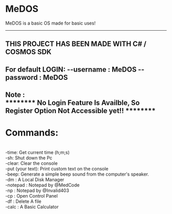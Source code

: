 # MeDOS
MeDOS is a basic OS made for basic uses!

-------------------------------------------------------------
THIS PROJECT HAS BEEN MADE WITH C# / COSMOS SDK
--------------------------------------------------------
For default **LOGIN**:
--username : MeDOS
--password : MeDOS <br />
-----------------------------------------------------------
Note : <br />
******** No Login Feature Is Availble, So Register Option Not Accessible yet!! ********
----------------------------------------
<h1> Commands: </h1>  <br />
-time: Get current time (h;m;s) <br />
-sh: Shut down the Pc <br />
-clear: Clear the console <br />
-put (your text): Print custom text on the console <br />
-beep: Generate a simple beep sound from the computer's speaker. <br />
-dm : A Local Disk Manager <br />
-notepad : Notepad by @MedCode <br />
-np : Notepad by @Invalid403 <br />
-cp : Open Control Panel <br />
-df : Delete A file <br />
-calc : A Basic Calculator <br />
